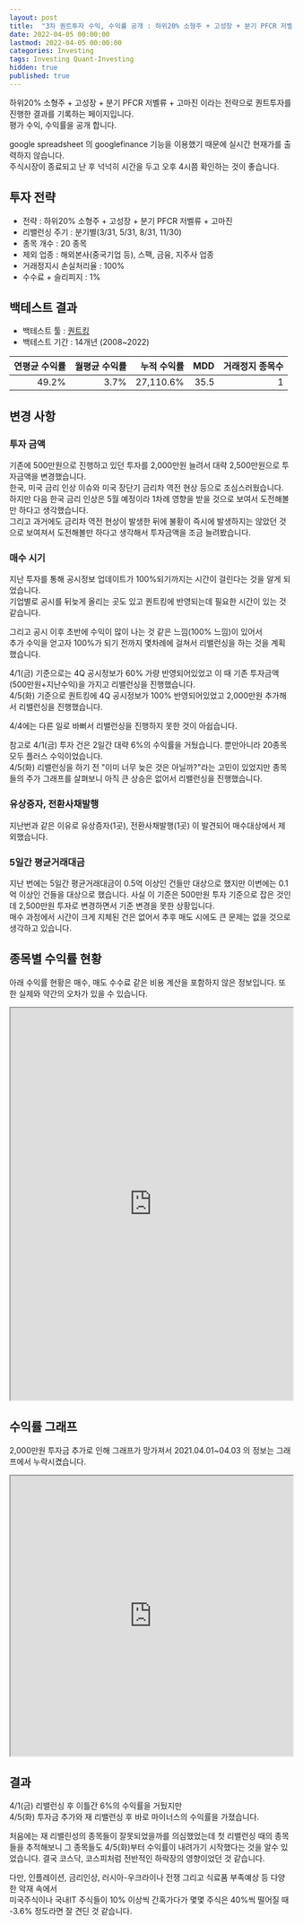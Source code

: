 ```yaml
---
layout: post
title:  "3차 퀀트투자 수익, 수익률 공개 : 하위20% 소형주 + 고성장 + 분기 PFCR 저벨류 + 고마진"
date: 2022-04-05 00:00:00
lastmod: 2022-04-05 00:00:00
categories: Investing
tags: Investing Quant-Investing
hidden: true
published: true
---
```


하위20% 소형주 + 고성장 + 분기 PFCR 저벨류 + 고마진 이라는 전략으로 퀀트투자를 진행한 결과를 기록하는 페이지입니다.  
평가 수익, 수익률을 공개 합니다.  

<!--more-->  

google spreadsheet 의 googlefinance 기능을 이용했기 때문에 실시간 현재가를 출력하지 않습니다.  
주식시장이 종료되고 난 후 넉넉히 시간을 두고 오후 4시쯤 확인하는 것이 좋습니다.  

## 투자 전략

  * 전략 : 하위20% 소형주 + 고성장 + 분기 PFCR 저벨류 + 고마진
  * 리밸런싱 주기 : 분기별(3/31, 5/31, 8/31, 11/30)
  * 종목 개수 : 20 종목
  * 제외 업종 : 해외본사(중국기업 등), 스팩, 금융, 지주사 업종
  * 거래정지시 손실처리율 : 100%
  * 수수료 + 슬리피지 : 1%

## 백테스트 결과 

  * 백테스트 툴 : [퀀트킹](http://www.quantking.co.kr)
  * 백테스트 기간 : 14개년 (2008~2022)

|연평균 수익률|월평균 수익률|누적 수익률|MDD|거래정지 종목수|
|---:|---:|---:|---:|---:|
|49.2%|3.7%|27,110.6%|35.5|1|


## 변경 사항 

### 투자 금액

기존에 500만원으로 진행하고 있던 투자를 2,000만원 늘려서 대략 2,500만원으로 투자금액을 변경했습니다.  
한국, 미국 금리 인상 이슈와 미국 장단기 금리차 역전 현상 등으로 조심스러웠습니다.  
하지만 다음 한국 금리 인상은 5월 예정이라 1차례 영향을 받을 것으로 보여서 도전해볼만 하다고 생각했습니다.  
그리고 과거에도 금리차 역전 현상이 발생한 뒤에 불황이 즉시에 발생하지는 않았던 것으로 보여져서 도전해볼만 하다고 생각해서 투자금액을 조금 늘려봤습니다.  

### 매수 시기

지난 투자를 통해 공시정보 업데이트가 100%되기까지는 시간이 걸린다는 것을 알게 되었습니다.  
기업별로 공시를 뒤늦게 올리는 곳도 있고 퀀트킹에 반영되는데 필요한 시간이 있는 것 같습니다.  

그리고 공시 이후 초반에 수익이 많이 나는 것 같은 느낌(100% 느낌)이 있어서  
추가 수익을 얻고자 100%가 되기 전까지 몇차례에 걸쳐서 리밸런싱을 하는 것을 계획했습니다.  

4/1(금) 기준으로는 4Q 공시정보가 60% 가량 반영되어있었고 이 때 기존 투자금액(500만원+지난수익)을 가지고 리밸런싱을 진행했습니다.  
4/5(화) 기준으로 퀀트킹에 4Q 공시정보가 100% 반영되어있었고 2,000만원 추가해서 리밸런싱을 진행했습니다.  

4/4에는 다른 일로 바뻐서 리밸런싱을 진행하지 못한 것이 아쉽습니다.  

참고로 4/1(금) 투자 건은 2일간 대략 6%의 수익률을 거뒀습니다. 뿐만아니라 20종목 모두 플러스 수익이었습니다.  
4/5(화) 리밸런싱을 하기 전 "이미 너무 늦은 것은 아닐까?"라는 고민이 있었지만 종목들의 주가 그래프를 살펴보니 아직 큰 상승은 없어서 리밸런싱을 진행했습니다.  

### 유상증자, 전환사채발행

지난번과 같은 이유로 유상증자(1곳), 전환사채발행(1곳) 이 발견되어 매수대상에서 제외했습니다.  


### 5일간 평균거래대금

지난 번에는 5일간 평균거래대금이 0.5억 이상인 건들만 대상으로 했지만 
이번에는 0.1억 이상인 건들을 대상으로 했습니다. 사실 이 기준은 500만원 투자 기준으로 잡은 것인데 2,500만원 투자로 변경하면서 기준 변경을 못한 상황입니다.  
매수 과정에서 시간이 크게 지체된 건은 없어서 추후 매도 시에도 큰 문제는 없을 것으로 생각하고 있습니다.  

## 종목별 수익률 현황

아래 수익률 현황은 매수, 매도 수수료 같은 비용 계산을 포함하지 않은 정보입니다. 또한 실제와 약간의 오차가 있을 수 있습니다.  


<iframe src="https://docs.google.com/spreadsheets/d/e/2PACX-1vRHclJcL_QjTWm0g7gGzg-zn501Naf9ooeW5baGNkW86TSpbHulGFBWhZr77I9qk_HN7apM5oJSyUOg/pubhtml?gid=136611245&single=true" style="width:100%;min-height:700px;max-height:2200px;"></iframe>
<!--ads-->  

## 수익률 그래프 

2,000만원 투자금 추가로 인해 그래프가 망가져서 2021.04.01~04.03 의 정보는 그래프에서 누락시켰습니다.  

<iframe src="https://docs.google.com/spreadsheets/d/e/2PACX-1vRHclJcL_QjTWm0g7gGzg-zn501Naf9ooeW5baGNkW86TSpbHulGFBWhZr77I9qk_HN7apM5oJSyUOg/pubhtml?gid=536525309&single=true" style="width:100%;min-height:500px;max-height:8000px;"></iframe>  

## 결과 

4/1(금) 리밸런싱 후 이틀간 6%의 수익률을 거뒀지만  
4/5(화) 투자금 추가와 재 리밸런싱 후 바로 마이너스의 수익률을 가졌습니다.  

처음에는 재 리밸린성의 종목들이 잘못되었을까를 의심했었는데 첫 리밸런싱 때의 종목들을 추적해보니 그 종목들도 4/5(화)부터 수익률이 내려가기 시작했다는 것을 알수  있었습니다. 결국 코스닥, 코스피처럼 전반적인 하락장의 영향이었던 것 같습니다.  

다만, 인플레이션, 금리인상, 러시아-우크라이나 전쟁 그리고 식료품 부족예상 등 다양한 악재 속에서  
미국주식이나 국내IT 주식들이 10% 이상씩 간혹가다가 몇몇 주식은 40%씩 떨어질 때 -3.6% 정도라면 잘 견딘 것 같습니다.  
